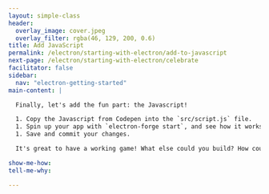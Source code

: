 ```yaml
---
layout: simple-class
header:
  overlay_image: cover.jpeg
  overlay_filter: rgba(46, 129, 200, 0.6)
title: Add JavaScript
permalink: /electron/starting-with-electron/add-to-javascript
next-page: /electron/starting-with-electron/celebrate
facilitator: false
sidebar:
  nav: "electron-getting-started"
main-content: |

  Finally, let's add the fun part: the Javascript!

  1. Copy the Javascript from Codepen into the `src/script.js` file.
  1. Spin up your app with `electron-forge start`, and see how it works.
  1. Save and commit your changes.

  It's great to have a working game! What else could you build? How could you change this game? Feel free to make it your own by changing the images, changing the game functionality, or even adding sound!

show-me-how:
tell-me-why:

---
```

